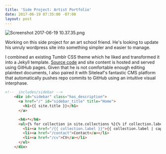 ```yaml
---
title: 'Side Project: Artist Portfolio'
date: 2017-06-19 07:35:00 -07:00
layout: post
---
```


![Screenshot 2017-06-19 10.37.35.png](/uploads/Screenshot%202017-06-19%2010.37.35.png)

Working on this side project for an art school friend. He's looking to update his unruly wordpress site into something simpler and easier to manage. 

I combined an existing Tumblr CSS theme which he liked and transformed it into a Jekyll template. [Source code](https://github.com/adriandgr/ce-portfolio) and site content is hosted and served using GitHub pages. Given that he is not comfortable enough editing plaintext documents, I also paired it with Siteleaf's fantastic CMS platform that automatically pushes repo commits to GitHub using an intuitive visual interphase.

```html
<!-- _includes/sidebar -->
    <div id="sidebar" class="has_description">
      <a href="/" id="sidebar_title" title="Home">
        <h1>{{ site.title }}</h1>
      </a>

      <h6>*</h6>
      <ul>{% for collection in site.collections %}{% if collection.label == 'posts' %}{% elsif collection.label == 'uploads' %}{% else %}
        <li><a href="/{{ collection.label }}">{{ collection.label | capitalize }}</a></li>{% endif %}{% endfor %}
        <li><a href="/contact">Contact</a></li>
        <li><a href="/cv">CV</a></li>
      </ul>
    </div>
```